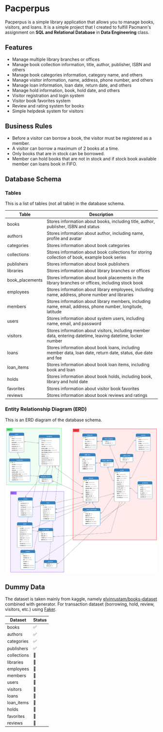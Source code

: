 # Pacperpus

Pacperpus is a simple library application that allows you to manage books, visitors, and loans.
It is a simple project that I created to fulfill Pacmann's assignment on
**SQL and Relational Database** in **Data Engineering** class.

## Features

* Manage multiple library branches or offices
* Manage book collection information, title, author, publisher, ISBN and others
* Manage book categories information, category name, and others
* Manage visitor information, name, address, phone number, and others
* Manage loan information, loan date, return date, and others
* Manage hold information, book, hold date, and others
* Visitor registration and login system
* Visitor book favorites system
* Review and rating system for books
* Simple helpdesk system for visitors

## Business Rules

* Before a visitor can borrow a book, the visitor must be registered as a member.
* A visitor can borrow a maximum of 2 books at a time.
* Only books that are in stock can be borrowed.
* Member can hold books that are not in stock and if stock book available member can loans book in FIFO.

## Database Schema

### Tables

This is a list of tables (not all table) in the database schema.

| Table           | Description                                                                                                  |
|-----------------|--------------------------------------------------------------------------------------------------------------|
| books           | Stores information about books, including title, author, publisher, ISBN and status                          |
| authors         | Stores information about author, including name, profile and avatar                                          |
| categories      | Stores information about book categories                                                                     |
| collections     | Stores information about book collections for storing collection of book, example book series                |
| publishers      | Stores information about book publishers                                                                     |
| libraries       | Stores information about library branches or offices                                                         |
| book_placements | Stores information about book placements in the library branches or offices, including stock book            |
| employees       | Stores information about library employees, including name, address, phone number and libraries              |
| members         | Stores information about library members, including name, email, address, phone number, longitude, latitude  |
| users           | Stores information about system users, including name, email, and password                                   |
| visitors        | Stores information about visitors, including member data, entering datetime, leaving datetime, locker number |
| loans           | Stores information about book loans, including member data, loan date, return date, status, due date and fee |
| loan_items      | Stores information about book loan items, including book and loan                                            |
| holds           | Stores information about book holds, including book, library and hold date                                   |
| favorites       | Stores information about visitor book favorites                                                              |
| reviews         | Stores information about book reviews and ratings                                                            |

### Entity Relationship Diagram (ERD)

This is an ERD diagram of the database schema.

![ERD](erd.png)

## Dummy Data

The dataset is taken mainly from kaggle, namely [elvinrustam/books-dataset](https://www.kaggle.com/datasets/elvinrustam/books-dataset) 
combined with generator. For transaction dataset (borrowing, hold, review, visitors, etc.) using [Faker](https://faker.readthedocs.io/en/master/).

| Dataset     | Status |
|-------------|--------|
| books       | ✅     |
| authors     | ✅     |
| categories  | ✅     |
| publishers  | ✅     |
| collections | 🔄     |
| libraries   | 🔄     |
| employees   | 🔄     |
| members     | 🔄     |
| users       | 🔄     |
| visitors    | 🔄     |
| loans       | 🔄     |
| loan_items  | 🔄     |
| holds       | 🔄     |
| favorites   | 🔄     |
| reviews     | 🔄     |
